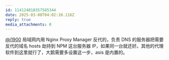 ```yaml
---
id: 114124818357585344
date: 2025-03-08T04:02:10.116Z
reply: true
media_attachments: 0
---
```


[@i1900](https://mast.dragon-fly.club/@i1900) 局域网内用 Nginx Proxy Manager 反代的，负责 DNS 的服务器把需要反代的域名 hosts 劫持到 NPM 这台服务器 IP，如果同一台就还好。其他的代理软件到这里就行了，大鹅需要多设置这一步，asis 是内置的。

